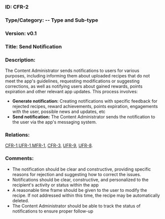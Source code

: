  ### ID: CFR-2
 
### Type/Category: -- Type and Sub-type

### Version: v0.1
 
### Title: Send Notification
  
### Description: 
The Content Administrator sends notifications to users for various purposes, including informing them about uploaded recipes that do not meet the app's guidelines, requesting modifications or suggesting corrections, as well as notifying users about gained rewards, points expiration and other relevant app updates. This process involves:

* **Generate notification:** Creating notifications with specific feedback for rejected recipes, reward achievements, points expiration, engagements with the user, possible news and updates, etc
* **Send notification:** The Content Administrator sends the notification to the user via the app's messaging system.

### Relations:
[CFR-1](https://github.com/carmensat/RECIPE-ROULETTE/blob/main/REQUIREMENTS/CFR-1.md),[UFR-1](https://github.com/carmensat/RECIPE-ROULETTE/blob/main/REQUIREMENTS/UFR-1.md),[MFR-1](https://github.com/carmensat/RECIPE-ROULETTE/blob/main/REQUIREMENTS/MFR-1.md),
[CFR-3](https://github.com/carmensat/RECIPE-ROULETTE/blob/main/REQUIREMENTS/CFR-3.md),
[UFR-9](https://github.com/carmensat/RECIPE-ROULETTE/blob/main/REQUIREMENTS/UFR-9.md),
[UFR-8](https://github.com/carmensat/RECIPE-ROULETTE/blob/main/REQUIREMENTS/UFR-8.md).


### Comments: 
* The notification should be clear and constructive, providing specific reasons for rejection and suggesting how to correct the issues.
* Notifications should be clear, constructive, and personalized to the recipient's activity or status within the app
* A reasonable time frame should be given to the user to modify the recipe. If not addressed within this time, the recipe may be automatically deleted.
* The Content Administrator should be able to track the status of notifications to ensure proper follow-up
